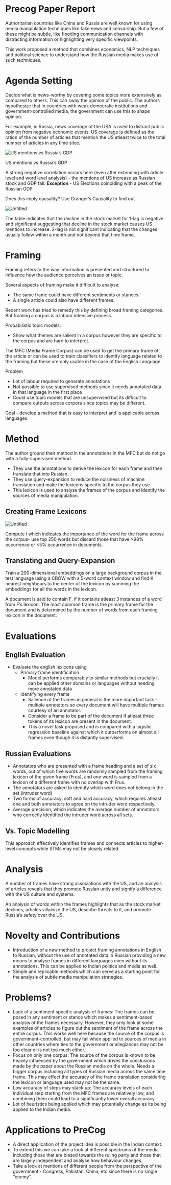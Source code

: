 # Precog Paper Report

Authoritarian countries like China and Russia are well known for using media manipulation techniques like fake news and censorship. But a few of these might be subtle, like flooding communication channels with distracting information or highlighting very specific viewpoints.

This work proposed a method that combines economics, NLP techniques and political science to understand how the Russian media makes use of such techniques.

# Agenda Setting

Decide what is news-worthy by covering some topics more extensively as compared to others. This can sway the opinion of the public. The authors hypothesize that in countries with weak democratic institutions and government-controlled media, the government can use this to shape opinion.

For example, in Russia, news coverage of the USA is used to distract public opinion from negative economic events. US coverage is defined as the ration of the number of articles that mention the US atleast twice to the total number of articles in any time slice.

![US mentions vs Russia’s GDP](pics/Untitled.png)

US mentions vs Russia’s GDP

A strong negative correlation occurs here (even after extending with article level and word level analysis) - the mentions of US increase as Russian stock and GDP fall. **Exception** - US Elections coinciding with a peak of the Russian GDP.

Does this imply causality? Use Granger’s Causality to find out

![Untitled](pics/Untitled%201.png)

The table indicates that the decline in the stock market for 1-lag is negative and significant suggesting that decline in the stock market causes US mentions to increase. 2-lag is not significant indicating that the changes usually follow within a month and not beyond that time frame.

# Framing

Framing refers to the way information is presented and structured to influence how the audience perceives an issue or topic.

Several aspects of framing make it difficult to analyse:

- The same frame could have different sentiments or stances.
- A single article could also have different frames.

Recent work has tried to remedy this by defining broad framing categories. But framing a corpus is a labour intensive process.

Probabilistic topic models:

- Show what themes are salient in a corpus however they are specific to the corpus and are hard to interpret.

The MFC (Media Frame Corpus) can be used to get the primary frame of the article or can be used to train classifiers to identify language related to the framing but these are only usable in the case of the English Language.

Problem

- Lot of labour required to generate annotations
- Not possible to use supervised methods since it needs annotated data in that language in the first place
- Could use topic models that are unsupervised but its difficult to compare outputs across corpora since topics may be different.

Goal - develop a method that is easy to interpret and is applicable across languages. 

# Method

The author ground their method in the annotations in the MFC but do not go with a fully-supervised method. 

- They use the annotations to derive the lexicon for each frame and then translate that into Russian.
- They use query-expansion to reduce the noisiness of machine translation and make the lexicons specific to the corpus they use.
- This lexicon is used to analyse the frames of the corpus and identify the sources of media manipulation.

## Creating Frame Lexicons

![Untitled](pics/Untitled%202.png)

Compute $I$ which indicates the importance of the word for the frame across the corpus- use top 250 words but discard those that have >98% occurrence or <5% occurrence in documents.

## Translating and Query-Expansion

Train a 200-dimensional embeddings on a large background corpus in the test language using a CBOW with a 5-word context window and find K nearest neighbours to the center of the lexicon by summing the embeddings for all the words in the lexicon.

A document is said to contain F, if it contains atleast 3 instances of a word from F’s lexicon. The most common frame is the primary frame for the document and is determined by the number of words from each framing lexicon in the document.

# Evaluations

## English Evaluation

- Evaluate the english lexicons using
    - Primary frame identification
        - Model performs comparably to similar methods but crucially it can be applied other domains or languages without needing more annotated data
    - Identifying every frame
        - Salience of the frames in general is the more important task - multiple annotators so every document will have multiple frames courtesy of an annotator.
        - Consider a frame to be part of the document if atleast three tokens of its lexicon are present in the document.
        - This a novel task proposed and is compared with a logistic regression baseline against which it outperforms on almost all frames even though it is distantly supervised.

## Russian Evaluations

- Annotators who are presented with a frame heading and a set of six words, out of which five words are randomly sampled from the framing lexicon of the given frame (Frus), and one word is sampled from a lexicon of a different frame with no overlap with Frus.
- The annotators are asked to identify which word does not belong in the set (intruder word)
- Two forms of accuracy: soft and hard accuracy, which requires atleast one and both annotators to agree on the intruder word respectively.
- Average precision, which indicates the average number of annotators who correctly identified the intruder word across all sets.

## Vs. Topic Modelling

This approach effectively identifies frames and connects articles to higher-level concepts while STMs may not be closely related.

# Analysis

A number of frames have strong associations with the US, and an analysis of articles reveals that they promote Russian unity and signify a difference with the US culture and systems.

An analysis of words within the frames highlights that as the stock market declines, articles villainize the US, describe threats to it, and promote Russia’s safety over the US.

# Novelty and Contributions

- Introduction of a new method to project framing annotations in English to Russian, without the use of annotated data in Russian providing a new means to analyse frames in different languages even without its annotations. This can be applied to Indian politics and media as well.
- Simple and replicable methods which can serve as a starting point for the analysis of subtle media manipulation strategies.

# Problems?

- Lack of a sentiment specific analysis of frames: The frames can be posed in any sentiment or stance which makes a sentiment-based analysis of the frames necessary. However, they only look at some examples of articles to figure out the sentiment of the frame across the entire corpus. This works well here because the source of the corpus is government-controlled, but may fail when applied to sources of media in other countries where ties to the government or allegiances may not be too clear or is not too much either.
- Focus on only one corpus: The source of the corpus is known to be heavily influenced by the government which drives the conclusions made by the paper about the Russian media on the whole. Needs a bigger corpus including all types of Russian media across the same time frame. This may effect the accuracy of the frame translation considering the lexicon or language used may not be the same.
- Low accuracy of steps may stack up: The accuracy levels of each individual step starting from the MFC frames are relatively low, and combining them could lead to a significantly lower overall accuracy.
- Lot of heuristics being applied which may potentially change as its being applied to the Indian media.

# Applications to PreCog

- A direct application of the project idea is possible in the Indian context.
- To extend this we can take a look at different spectrums of the media including those that are biased towards the ruling party and those that are largely independent and analyse how behaviour changes.
- Take a look at mentions of different people from the perspective of the government - Congress, Pakistan, China, etc since there is no single “enemy”.